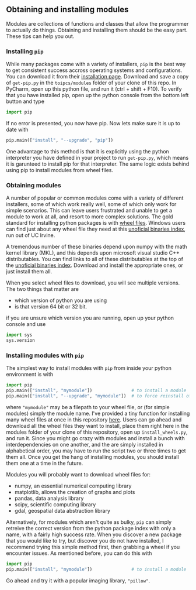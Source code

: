 ## Obtaining and installing modules

Modules are collections of functions and classes that allow the programmer to actually do things. Obtaining and installing them
should be the easy part. These tips can help you out.

### Installing `pip`

While many packages come with a variety of installers, `pip` is the best way to get consistent success accross operating systems and
configurations. You can download it from their [installation page](https://pip.pypa.io/en/stable/installing/). Download and save a copy 
of `get-pip.py` in the `toipcs/modules` folder of your clone of this repo. In PyCharm, open up this python file, and run it 
(ctrl + shift + F10). To verify that you have installed pip, open up the python console from the bottom left button and type

``` python
import pip
```

If no error is presented, you now have pip. Now lets make sure it is up to date with

``` python
pip.main(["install", "--upgrade", "pip"])
```

One advantage to this method is that it is explicitly using the python interpreter you have defined in your project to run `get-pip.py`, which
means it is garunteed to install pip for that interpreter. The same logic exists behind using pip to install modules from wheel files.

### Obtaining modules

A number of popular or common modules come with a variety of different installers, some of which work really well, some of which only work for simple scenarios. This can leave users frustrated and unable to get a module to work at all, and resort to more complex solutions. The gold standard for installing python packages is with [wheel files](http://pythonwheels.com/). Windows users can find just about any wheel file they need at this [unoficial binaries index](http://www.lfd.uci.edu/~gohlke/pythonlibs/), run out of UC Irvine.

A tremendous number of these binaries depend upon numpy with the math kernel library (MKL), and this depends upon microsoft visual studio C++ distributables. You can find links to all of these distributables at the top of the [unoficial binaries index](http://www.lfd.uci.edu/~gohlke/pythonlibs/). Download and install the appropriate ones, or just install them all.

When you select wheel files to download, you will see multiple versions. The two things that matter are
* which version of python you are using
* is that version 64 bit or 32 bit.

if you are unsure which version you are running, open up your python console and use

``` python
import sys
sys.version
```

### Installing modules with `pip`

The simplest way to install modules with `pip` from inside your python environment is with

``` python
import pip
pip.main(["install", "mymodule"])               # to install a module
pip.main(["install", "--upgrade", "mymodule"])  # to force reinstall of the most recent version or wheel file
```

where `"mymodule"` may be a filepath to your wheel file, or (for simple modules) simply the module name. I've provided a tiny function for installing many wheel files at once in this repository [here](install_wheels.py). Users can go ahead and download all the wheel files they want to install, place them right here in the modules folder of your clone of this repository, open up `install_wheels.py`, and run it. Since you might go crazy with modules and install a bunch with interdependencies on one another, and the are simply installed in alphabetical order, you may have to run the script two or three times to get them all. Once you get the hang of installing modules, you should install them one at a time in the future.

Modules you will probably want to download wheel files for:
* numpy, an essential numerical computing library
* matplotlib, allows the creation of graphs and plots
* pandas, data analysis library
* scipy, scientific computing library
* gdal, geospatial data abstraction library

Alternatively, for modules which aren't quite as bulky, `pip` can simply retreive the correct version from the python package index with only a name, with a fairly high success rate. When you discover a new package that you would like to try, but discover you do not have installed, I recommend trying this simple method first, then grabbing a wheel if you encounter issues. As mentioned before, you can do this with 

``` python
import pip
pip.main(["install", "mymodule"])               # to install a module
```

Go ahead and try it with a popular imaging library, `"pillow"`.



